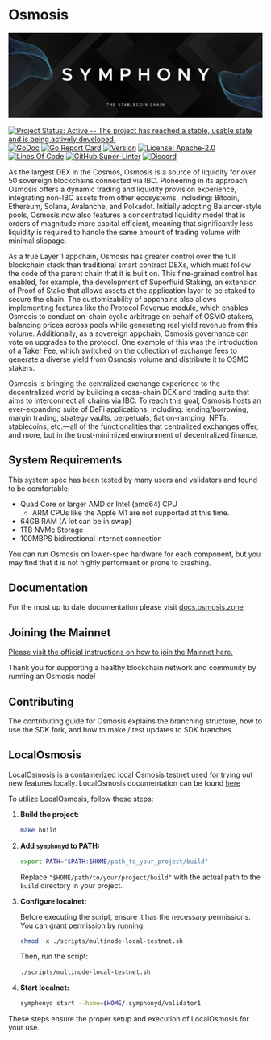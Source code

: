 # Osmosis

![Banner!](assets/banner.png)

[![Project Status: Active -- The project has reached a stable, usable
state and is being actively
developed.](https://img.shields.io/badge/repo%20status-Active-green.svg?style=flat-square)](https://www.repostatus.org/#active)
[![GoDoc](https://img.shields.io/badge/godoc-reference-blue?style=flat-square&logo=go)](https://pkg.go.dev/github.com/osmosis-labs/osmosis/v11)
[![Go Report
Card](https://goreportcard.com/badge/github.com/osmosis-labs/osmosis?style=flat-square)](https://goreportcard.com/report/github.com/osmosis-labs/osmosis/v11)
[![Version](https://img.shields.io/github/tag/osmosis-labs/osmosis.svg?style=flat-square)](https://github.com/osmosis-labs/osmosis/releases/latest)
[![License:
Apache-2.0](https://img.shields.io/github/license/osmosis-labs/osmosis.svg?style=flat-square)](https://github.com/osmosis-labs/osmosis/blob/main/LICENSE)
[![Lines Of
Code](https://img.shields.io/tokei/lines/github/osmosis-labs/osmosis?style=flat-square)](https://github.com/osmosis-labs/osmosis)
[![GitHub
Super-Linter](https://img.shields.io/github/actions/workflow/status/osmosis-labs/osmosis/lint.yml?style=flat-square&label=Lint)](https://github.com/marketplace/actions/super-linter)
[![Discord](https://badgen.net/badge/icon/discord?icon=discord&label)](https://discord.gg/osmosis)

As the largest DEX in the Cosmos, Osmosis is a source of liquidity for over 50 sovereign blockchains connected via IBC. Pioneering in its approach, Osmosis offers a dynamic trading and liquidity provision experience, integrating non-IBC assets from other ecosystems, including: Bitcoin, Ethereum, Solana, Avalanche, and Polkadot. Initially adopting Balancer-style pools, Osmosis now also features a concentrated liquidity model that is orders of magnitude more capital efficient, meaning that significantly less liquidity is required to handle the same amount of trading volume with minimal slippage.

As a true Layer 1 appchain, Osmosis has greater control over the full blockchain stack than traditional smart contract DEXs, which must follow the code of the parent chain that it is built on. This fine-grained control has enabled, for example, the development of Superfluid Staking, an extension of Proof of Stake that allows assets at the application layer to be staked to secure the chain. The customizability of appchains also allows implementing features like the Protocol Revenue module, which enables Osmosis to conduct on-chain cyclic arbitrage on behalf of OSMO stakers, balancing prices across pools while generating real yield revenue from this volume. Additionally, as a sovereign appchain, Osmosis governance can vote on upgrades to the protocol. One example of this was the introduction of a Taker Fee, which switched on the collection of exchange fees to generate a diverse yield from Osmosis volume and distribute it to OSMO stakers.

Osmosis is bringing the centralized exchange experience to the decentralized world by building a cross-chain DEX and trading suite that aims to interconnect all chains via IBC. To reach this goal, Osmosis hosts an ever-expanding suite of DeFi applications, including: lending/borrowing, margin trading, strategy vaults, perpetuals, fiat on-ramping, NFTs, stablecoins, etc.—all of the functionalities that centralized exchanges offer, and more, but in the trust-minimized environment of decentralized finance.

## System Requirements

This system spec has been tested by many users and validators and found
to be comfortable:

- Quad Core or larger AMD or Intel (amd64) CPU
  - ARM CPUs like the Apple M1 are not supported at this time.
- 64GB RAM (A lot can be in swap)
- 1TB NVMe Storage
- 100MBPS bidirectional internet connection

You can run Osmosis on lower-spec hardware for each component, but you
may find that it is not highly performant or prone to crashing.

## Documentation

For the most up to date documentation please visit
[docs.osmosis.zone](https://docs.osmosis.zone/)

## Joining the Mainnet

[Please visit the official instructions on how to join the Mainnet
here.](https://docs.osmosis.zone/overview/validate/joining-mainnet)

Thank you for supporting a healthy blockchain network and community by
running an Osmosis node!

## Contributing

The contributing guide for Osmosis explains the branching structure, how
to use the SDK fork, and how to make / test updates to SDK branches.

## LocalOsmosis
LocalOsmosis is a containerized local Osmosis testnet used for trying out new features locally.
LocalOsmosis documentation can be found [here](https://github.com/osmosis-labs/osmosis/tree/main/tests/localosmosis)

To utilize LocalOsmosis, follow these steps:

1. **Build the project:**
    ```bash
    make build
    ```

2. **Add `symphonyd` to PATH:**
    ```bash
    export PATH="$PATH:$HOME/path_to_your_project/build"
    ```
   Replace `"$HOME/path/to/your/project/build"` with the actual path to the `build` directory in your project.


3. **Configure localnet:**

   Before executing the script, ensure it has the necessary permissions.
   You can grant permission by running:
    ```bash
    chmod +x ./scripts/multinode-local-testnet.sh
    ```

   Then, run the script:
    ```bash
    ./scripts/multinode-local-testnet.sh
    ```

4. **Start localnet:**
    ```bash
    symphonyd start --home=$HOME/.symphonyd/validator1
    ```

These steps ensure the proper setup and execution of LocalOsmosis for your use.